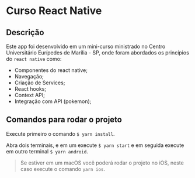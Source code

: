# Curso React Native

## Descrição

Este app foi desenvolvido em um mini-curso ministrado no Centro Universitário Eurípedes de Marília - SP, onde foram abordados os princípios do `react native` como:
* Componentes do react native;
* Navegação;
* Criação de Services;
* React hooks;
* Context API;
* Integração com API (pokemon);

## Comandos para rodar o projeto
Execute primeiro o comando `$ yarn install`.

Abra dois terminais, e em um execute `$ yarn start` e em seguida execute em outro terminal `$ yarn android`.

> Se estiver em um macOS você poderá rodar o projeto no iOS, neste caso execute o comando `yarn ios`.
